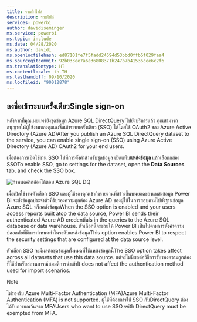 ```yaml
---
title: รวมถึงไฟล์
description: รวมไฟล์
services: powerbi
author: davidiseminger
ms.service: powerbi
ms.topic: include
ms.date: 04/28/2020
ms.author: davidi
ms.openlocfilehash: ed87101fe7f5fadd24594d53bbd0ffb6f029faa4
ms.sourcegitcommit: 92b033ee7a6e36808371b247b7b41536cee6c2f6
ms.translationtype: HT
ms.contentlocale: th-TH
ms.lasthandoff: 09/10/2020
ms.locfileid: "90012878"
---
```

## <a name="single-sign-on"></a><span data-ttu-id="3090e-103">ลงชื่อเข้าระบบครั้งเดียว</span><span class="sxs-lookup"><span data-stu-id="3090e-103">Single sign-on</span></span>

<span data-ttu-id="3090e-104">หลังจากที่คุณเผยแพร่ยังชุดข้อมูล Azure SQL DirectQuery ไปยังบริการแล้ว คุณสามารถอนุญาตให้ผู้ใช้งานของคุณลงชื่อเข้าระบบครั้งเดียว (SSO) ได้โดยใช้ OAuth2 ของ Azure Active Directory (Azure AD)</span><span class="sxs-lookup"><span data-stu-id="3090e-104">After you publish an Azure SQL DirectQuery dataset to the service, you can enable single sign-on (SSO) using Azure Active Directory (Azure AD) OAuth2 for your end users.</span></span>

<span data-ttu-id="3090e-105">เมื่อต้องการเปิดใช้งาน SSO ไปที่การตั้งค่าสำหรับชุดข้อมูล เปิดแท็บ**แหล่งข้อมูล** แล้วเลือกกล่อง SSO</span><span class="sxs-lookup"><span data-stu-id="3090e-105">To enable SSO, go to settings for the dataset, open the **Data Sources** tab, and check the SSO box.</span></span>

![กำหนดค่ากล่องโต้ตอบ Azure SQL DQ](media/direct-query-sso/sso-dialog.png)

<span data-ttu-id="3090e-107">เมื่อเปิดใช้งานตัวเลือก SSO และผู้ใช้ของคุณเข้าถึงรายงานที่สร้างขึ้นบนยอดของแหล่งข้อมูล Power BI จะส่งข้อมูลประจำตัวที่รับรองความถูกต้อง Azure AD ของผู้ใช้ในการสอบถามไปยังฐานข้อมูล Azure SQL หรือคลังข้อมูล</span><span class="sxs-lookup"><span data-stu-id="3090e-107">When the SSO option is enabled and your users access reports built atop the data source, Power BI sends their authenticated Azure AD credentials in the queries to the Azure SQL database or data warehouse.</span></span> <span data-ttu-id="3090e-108">ตัวเลือกนี้จะช่วยให้ Power BI เป็นไปตามการตั้งค่าความปลอดภัยที่มีการกำหนดค่าในระดับแหล่งข้อมูล</span><span class="sxs-lookup"><span data-stu-id="3090e-108">This option enables Power BI to respect the security settings that are configured at the data source level.</span></span>

<span data-ttu-id="3090e-109">ตัวเลือก SSO จะมีผลต่อชุดข้อมูลทั้งหมดที่ใช้แหล่งข้อมูลนี้</span><span class="sxs-lookup"><span data-stu-id="3090e-109">The SSO option takes affect across all datasets that use this data source.</span></span> <span data-ttu-id="3090e-110">แต่จะไม่มีผลต่อวิธีการรับรองความถูกต้องที่ใช้สำหรับสถานการณ์สมมติการนำเข้า</span><span class="sxs-lookup"><span data-stu-id="3090e-110">It does not affect the authentication method used for import scenarios.</span></span>

> [!Note]
> <span data-ttu-id="3090e-111">ไม่รองรับ Azure Multi-Factor Authentication (MFA)</span><span class="sxs-lookup"><span data-stu-id="3090e-111">Azure Multi-Factor Authentication (MFA) is not supported.</span></span> <span data-ttu-id="3090e-112">ผู้ใช้ที่ต้องการใช้ SSO กับDirectQuery ต้องได้รับการยกเว้นจาก MFA</span><span class="sxs-lookup"><span data-stu-id="3090e-112">Users who want to use SSO with DirectQuery must be exempted from MFA.</span></span>
